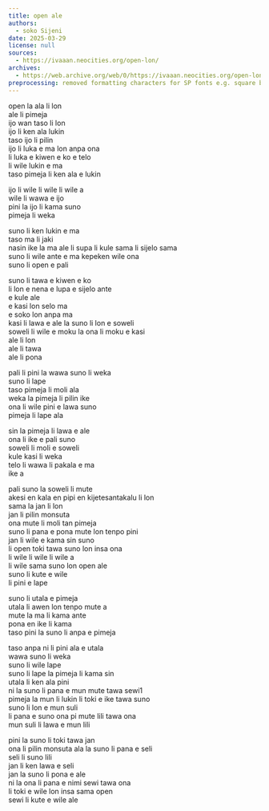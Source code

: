 ```yaml
---
title: open ale
authors:
  - soko Sijeni
date: 2025-03-29
license: null
sources:
  - https://ivaaan.neocities.org/open-lon/
archives:
  - https://web.archive.org/web/0/https://ivaaan.neocities.org/open-lon/
preprocessing: removed formatting characters for SP fonts e.g. square brackets for cartouches, word1 for alt glyph selection
---
```


open la ala li lon  
ale li pimeja  
ijo wan taso li lon  
ijo li ken ala lukin  
taso ijo li pilin  
ijo li luka e ma lon anpa ona  
li luka e kiwen e ko e telo  
li wile lukin e ma  
taso pimeja li ken ala e lukin

ijo li wile li wile li wile a  
wile li wawa e ijo  
pini la ijo li kama suno  
pimeja li weka

suno li ken lukin e ma  
taso ma li jaki  
nasin ike la ma ale li supa li kule sama li sijelo sama  
suno li wile ante e ma kepeken wile ona  
suno li open e pali

suno li tawa e kiwen e ko  
li lon e nena e lupa e sijelo ante  
e kule ale  
e kasi lon selo ma  
e soko lon anpa ma  
kasi li lawa e ale la suno li lon e soweli  
soweli li wile e moku la ona li moku e kasi  
ale li lon  
ale li tawa  
ale li pona

pali li pini la wawa suno li weka  
suno li lape  
taso pimeja li moli ala  
weka la pimeja li pilin ike  
ona li wile pini e lawa suno  
pimeja li lape ala

sin la pimeja li lawa e ale  
ona li ike e pali suno  
soweli li moli e soweli  
kule kasi li weka  
telo li wawa li pakala e ma  
ike a

pali suno la soweli li mute  
akesi en kala en pipi en kijetesantakalu li lon  
sama la jan li lon  
jan li pilin monsuta  
ona mute li moli tan pimeja  
suno li pana e pona mute lon tenpo pini  
jan li wile e kama sin suno  
li open toki tawa suno lon insa ona  
li wile li wile li wile a  
li wile sama suno lon open ale  
suno li kute e wile  
li pini e lape

suno li utala e pimeja  
utala li awen lon tenpo mute a  
mute la ma li kama ante  
pona en ike li kama  
taso pini la suno li anpa e pimeja

taso anpa ni li pini ala e utala  
wawa suno li weka  
suno li wile lape  
suno li lape la pimeja li kama sin  
utala li ken ala pini  
ni la suno li pana e mun mute tawa sewi1  
pimeja la mun li lukin li toki e ike tawa suno  
suno li lon e mun suli  
li pana e suno ona pi mute lili tawa ona  
mun suli li lawa e mun lili

pini la suno li toki tawa jan  
ona li pilin monsuta ala la suno li pana e seli  
seli li suno lili  
jan li ken lawa e seli  
jan la suno li pona e ale  
ni la ona li pana e nimi sewi tawa ona  
li toki e wile lon insa sama open  
sewi li kute e wile ale